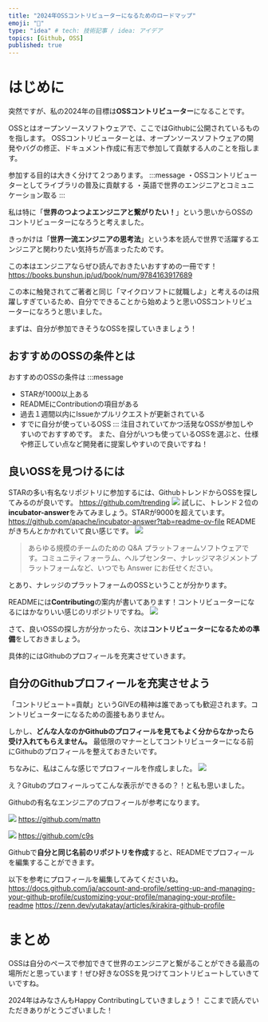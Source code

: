 ```yaml
---
title: "2024年OSSコントリビューターになるためのロードマップ"
emoji: "🎍"
type: "idea" # tech: 技術記事 / idea: アイデア
topics: [Github, OSS]
published: true
---
```


# はじめに
突然ですが、私の2024年の目標は**OSSコントリビューター**になることです。

OSSとはオープンソースソフトウェアで、ここではGithubに公開されているものを指します。
OSSコントリビューターとは、オープンソースソフトウェアの開発やバグの修正、ドキュメント作成に有志で参加して貢献する人のことを指します。

参加する目的は大きく分けて２つあります。
:::message
・OSSコントリビューターとしてライブラリの普及に貢献する
・英語で世界のエンジニアとコミュニケーション取る
:::

私は特に「**世界のつよつよエンジニアと繋がりたい！**」という思いからOSSのコントリビューターになろうと考えました。

きっかけは「**世界一流エンジニアの思考法**」という本を読んで世界で活躍するエンジニアと関わりたい気持ちが高まったためです。

この本はエンジニアならぜひ読んでおきたいおすすめの一冊です！
https://books.bunshun.jp/ud/book/num/9784163917689


この本に触発されてご著者と同じ「マイクロソフトに就職しよ」と考えるのは飛躍しすぎているため、自分でできることから始めようと思いOSSコントリビューターになろうと思いました。

まずは、自分が参加できそうなOSSを探していきましょう！

## おすすめのOSSの条件とは
おすすめのOSSの条件は
:::message
- STARが1000以上ある
- READMEにContributionの項目がある
- 過去１週間以内にIssueかプルリクエストが更新されている
- すでに自分が使っているOSS
:::
注目されていてかつ活発なOSSが参加しやすいのでおすすめです。
また、自分がいつも使っているOSSを選ぶと、仕様や修正してい点など開発者に提案しやすいので良いですね！

## 良いOSSを見つけるには
STARの多い有名なリポジトリに参加するには、GithubトレンドからOSSを探してみるのが良いです。
https://github.com/trending
![](https://storage.googleapis.com/zenn-user-upload/60a3db631d27-20240105.png)
試しに、トレンド２位の**incubator-answer**をみてみましょう。STARが9000を超えています。
https://github.com/apache/incubator-answer?tab=readme-ov-file
READMEがきちんとかかれていて良い感じです。
![](https://storage.googleapis.com/zenn-user-upload/484f68713e64-20240105.png)

>あらゆる規模のチームのための Q&A プラットフォームソフトウェアです。コミュニティフォーラム、ヘルプセンター、ナレッジマネジメントプラットフォームなど、いつでも Answer にお任せください。

とあり、ナレッジのプラットフォームのOSSということが分かります。

READMEには**Contributing**の案内が書いてあります！コントリビューターになるにはかなりいい感じのリポジトリですね。
![](https://storage.googleapis.com/zenn-user-upload/1bec24d66a4f-20240105.png)

さて、良いOSSの探し方が分かったら、次は**コントリビューターになるための準備**をしておきましょう。

具体的にはGithubのプロフィールを充実させていきます。

## 自分のGithubプロフィールを充実させよう
「コントリビュート=貢献」というGIVEの精神は誰であっても歓迎されます。コントリビューターになるための面接もありません。

しかし、**どんな人なのかGithubのプロフィールを見てもよく分からなかったら受け入れてもらえません。**
最低限のマナーとしてコントリビューターになる前にGithubのプロフィールを整えておきたいです。

ちなみに、私はこんな感じでプロフィールを作成しました。
![](https://storage.googleapis.com/zenn-user-upload/f099ce64e716-20240105.png)

え？Gitubのプロフィールってこんな表示ができるの？！と私も思いました。

Githubの有名なエンジニアのプロフィールが参考になります。

![](https://storage.googleapis.com/zenn-user-upload/21257aa03df6-20240105.png)
https://github.com/mattn

![](https://storage.googleapis.com/zenn-user-upload/c2dec3170b4b-20240105.png)
https://github.com/c9s

Githubで**自分と同じ名前のリポジトリを作成**すると、READMEでプロフィールを編集することができます。

以下を参考にプロフィールを編集してみてくださいね。
https://docs.github.com/ja/account-and-profile/setting-up-and-managing-your-github-profile/customizing-your-profile/managing-your-profile-readme
https://zenn.dev/yutakatay/articles/kirakira-github-profile

# まとめ
OSSは自分のペースで参加できて世界のエンジニアと繋がることができる最高の場所だと思っています！ぜひ好きなOSSを見つけてコントリビュートしていきていですね。

2024年はみなさんもHappy Contributingしていきましょう！
ここまで読んでいただきありがとうございました！